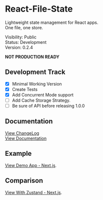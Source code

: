 # React-File-State

Lightweight state management for React apps.  
One file, one store.

Visibility: Public  
Status: Development  
Version: 0.2.4  

**NOT PRODUCTION READY**

## Development Track

- [x] Minimal Working Version
- [x] Create Tests
- [x] Add Concurrent Mode support
- [ ] Add Cache Storage Strategy.
- [ ] Be sure of API before releasing 1.0.0

## Documentation

[View ChangeLog](https://github.com/tresorama/react-file-state/blob/main/docs/CHANGELOG.md)  
[View Documentation](https://github.com/tresorama/react-file-state/blob/main/docs/README.md)  

## Example

[View Demo App - Next.js](https://github.com/tresorama/react-file-state/tree/main/apps/app-next/src/views/ReactFileStateB).  

## Comparison

[View With Zustand - Next.js](https://github.com/tresorama/react-file-state/tree/main/apps/app-compare-zustand/src/views/WithZustand).  


